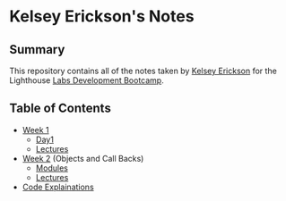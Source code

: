 # Kelsey Erickson's Notes

## Summary 

This repository contains all of the notes taken by [Kelsey Erickson](https://github.com/KelseyErickson) for the Lighthouse [Labs Development Bootcamp](https://www.lighthouselabs.ca/).



## Table of Contents
* [Week 1](/Week_1)
  * [Day1](/Week_1/Day_1)
  * [Lectures](/Week_1/Lectures)
* [Week 2](/Week_2) (Objects and Call Backs)
  * [Modules](/Week_2/Modules)
  * [Lectures](/Week_2/Lectures)
* [Code Explainations](/Code_Explainations)
  
